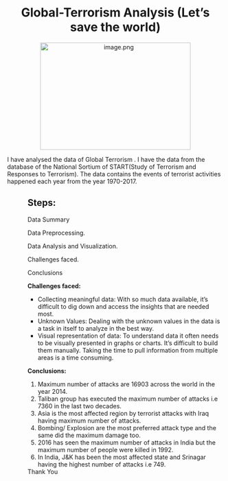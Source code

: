 <h1 align="center">Global-Terrorism Analysis (Let’s save the world)</h1>
<p align="center"> 
<img src=https://media.giphy.com/media/l0HlCjhxMSf6OEX96/giphy.gif alt="image.png" width="350px" height="250px">
  </p>
<p>I have analysed the data of Global Terrorism . I have the data from the database of the National Sortium of START(Study of Terrorism and Responses to Terrorism).
The data contains the events of terrorist activities happened each year from the year 1970-2017.</p>
<ul>
<ul>
 <h2> Steps: </h2> 
<p>Data Summary</p>
<p>Data Preprocessing.</p>
<p>Data Analysis and Visualization.</p>
<p>Challenges faced.</p>
<p>Conclusions</p>
  
  
<b>Challenges faced:</b>
<ul>
<li>Collecting meaningful data: With so much data available, it’s difficult to dig down and access the insights that are needed most.</li>
<li> Unknown Values: Dealing with the unknown values in the data is a task in itself to analyze in the best way. </li>
<li> Visual representation of data: To understand data it often needs to be visually presented in graphs or charts. It’s difficult to build them manually.
  Taking the time to pull information from multiple areas is a time consuming. </li>
  </ul></p>
 <b>Conclusions:</b>
  <ol>
<li>Maximum number of attacks are 16903 across the world in the year 2014.</li> 
<li>Taliban group has executed the maximum number of attacks i.e 7360 in the last two decades.</li> 
<li>Asia is the most affected region by terrorist attacks with Iraq having maximum number of attacks.</li>
<li>Bombing/ Explosion are the most preferred attack type and the same did the maximum damage too. </li>
<li>2016 has seen the maximum number of attacks in India but the maximum number of people were killed in 1992.</li> 
<li>In India, J&K has been the most affected state and Srinagar having the highest number of attacks i.e 749.</li>
  </ol>
  <h color: blue;> Thank You</font></h>
